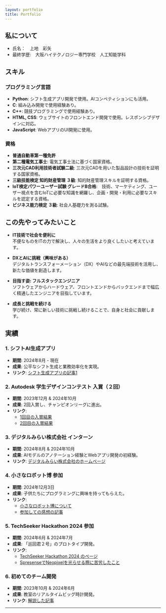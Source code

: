 ```yaml
---
layout: portfolio
title: Portfolio
---
```

## 私について
 * 氏名：　上地　彩矢 
 * 最終学歴:　大阪ハイテクノロジー専門学校　人工知能学科

## スキル
### プログラミング言語
- **Python**: シフト生成アプリ開発で使用。AIコンペティションにも活用。
- **C**: 組み込み開発で使用経験あり。
- **C++**: 競技プログラミングで使用経験あり。
- **HTML, CSS**: ウェブサイトのフロントエンド開発で使用。レスポンシブデザインに対応。
- **JavaScript**: WebアプリのUI開発に使用。

### 資格
- **普通自動車第一種免許**
- **第二種電気工事士**: 電気工事士法に基づく国家資格。
- **三次元CAD利用技術者試験二級**: 三次元CADを用いた製品設計の技術を証明する国家資格。
- **三級技能検定 知的財産管理 ３級**: 知的財産管理スキルを証明する資格。
- **IoT検定パワーユーザー試験 グレードB合格**:　技術、マーケティング、ユーザー視点を含むIoTに必要な知識を網羅し、企画・開発・利用に必要なスキルを認定する資格。
- **ビジネス能力検定 ３級**: 社会人基礎力を測る試験。


## この先やってみたいこと

- **IT技術で社会を便利に**  
  不便なものをITの力で解決し、人々の生活をより良くしたいと考えています。

- **DXとAIに挑戦（興味がある）**  
  デジタルトランスフォーメーション（DX）やAIなどの最先端技術を活用し、新たな価値を創造します。

- **目指す姿: フルスタックエンジニア**  
  ソフトウェアからハードウェア、フロントエンドからバックエンドまで幅広く精通したエンジニアを目指しています。

- **成長と挑戦を続ける**  
  学び続け、常に新しい技術に挑戦し続けることで、自身と社会に貢献します。


## 実績
### 1. シフトAI生成アプリ
- **期間**: 2024年8月 - 現在  
- **成果**: 公平なシフト生成と業務効率化を実現。  
- **リンク**: [シフト生成アプリの記事1](https://zenn.dev/ayaponzu2525/articles/shiftgenerator1)

### 2. Autodesk 学生デザインコンテスト 入賞（２回）
- **期間**: 2023年12月 & 2024年10月  
- **成果**: 2回入賞し、チャンピオンリーグに進出。  
- **リンク**: 
  - [1回目の入賞結果](https://www.myautodesk.jp/fusion360-contest-2023/contest-09-result.html)
  - [2回目の入賞結果](https://www.myautodesk.jp/fusion-contest-2024/contest-result-07.html)

### 3. デジタルみらい株式会社 インターン
- **期間**: 2024年8月 & 2024年10月  
- **成果**: AIモデルのアノテーション経験とWebアプリ開発の初経験。  
- **リンク**: [デジタルみらい株式会社のホームページ](https://digitalmirai.co.jp/)

### 4. 小さなロボット博 参加
- **期間**: 2024年12月3日  
- **成果**: 子供たちにプログラミングに興味を持ってもらえた。
- **リンク**: 
  - [小さなロボット博について](https://yao-city.note.jp/n/ndb1ff2514b36)
  - [参加しての感想の記事](https://zenn.dev/ayaponzu2525/articles/minirobothaku)

### 5. TechSeeker Hackathon 2024 参加
- **期間**: 2024年6月 & 2024年7月  
- **成果**: 「巡回君２号」のプロトタイプ開発。  
- **リンク**: 
  - [TechSeeker Hackathon 2024 のページ](https://techseeker.jp/hackathon2024/)
  - [SpresenseでNeopixelを光らせる際に苦労したこと](https://zenn.dev/ayaponzu2525/articles/spresense_neopixel)

### 6. 初めてのチーム開発
- **期間**: 2023年10月 & 2024年6月  
- **成果**: 教室のリアルタイムビッグ時計開発。  
- **リンク**: [解説した記事](https://zenn.dev/ayaponzu2525/articles/seven_segclock)

---

